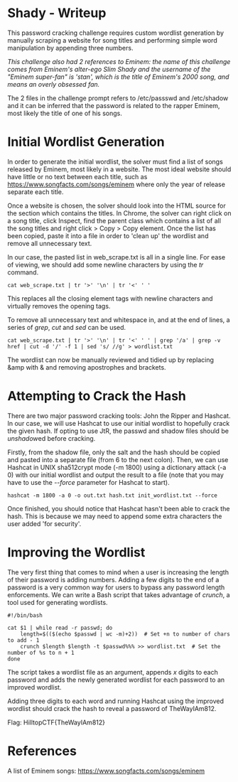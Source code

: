 # Shady - Writeup

This password cracking challenge requires custom wordlist generation by manually scraping a website for song titles and performing simple word manipulation by appending three numbers.

*This challenge also had 2 references to Eminem: the name of this challenge comes from Eminem's alter-ego Slim Shady and the username of the "Eminem super-fan" is 'stan', which is the title of Eminem's 2000 song, and means an overly obsessed fan.*

The 2 files in the challenge prompt refers to /etc/passswd and /etc/shadow and it can be inferred that the password is related to the rapper Eminem, most likely the title of one of his songs.

# Initial Wordlist Generation

In order to generate the initial wordlist, the solver must find a list of songs released by Eminem, most likely in a website.
The most ideal website should have little or no text between each title, such as https://www.songfacts.com/songs/eminem where only the year of release separate each title.

Once a website is chosen, the solver should look into the HTML source for the section which contains the titles.
In Chrome, the solver can right click on a song title, click Inspect, find the parent class which contains a list of all the song titles and right click > Copy > Copy element.
Once the list has been copied, paste it into a file in order to 'clean up' the wordlist and remove all unnecessary text.

In our case, the pasted list in web_scrape.txt is all in a single line.
For ease of viewing, we should add some newline characters by using the *tr* command.

`cat web_scrape.txt | tr '>' '\n' | tr '<' ' '`

This replaces all the closing element tags with newline characters and virtually removes the opening tags.

To remove all unnecessary text and whitespace in, and at the end of lines, a series of *grep*, *cut* and *sed* can be used.

`cat web_scrape.txt | tr '>' '\n' | tr '<' ' ' | grep '/a' | grep -v href | cut -d '/' -f 1 | sed 's/ //g' > wordlist.txt`

The wordlist can now be manually reviewed and tidied up by replacing &amp with & and removing apostrophes and brackets.

# Attempting to Crack the Hash

There are two major password cracking tools: John the Ripper and Hashcat. 
In our case, we will use Hashcat to use our initial wordlist to hopefully crack the given hash.
If opting to use JtR, the passwd and shadow files should be *unshadow*ed before cracking.

Firstly, from the shadow file, only the salt and the hash should be copied and pasted into a separate file (from $6$ to the next colon).
Then, we can use Hashcat in UNIX sha512crypt mode (-m 1800) using a dictionary attack (-a 0) with our initial wordlist and output the result to a file (note that you may have to use the *--force* parameter for Hashcat to start).

`hashcat -m 1800 -a 0 -o out.txt hash.txt init_wordlist.txt --force`

Once finished, you should notice that Hashcat hasn't been able to crack the hash.
This is because we may need to append some extra characters the user added 'for security'.

# Improving the Wordlist

The very first thing that comes to mind when a user is increasing the length of their password is adding numbers.
Adding a few digits to the end of a password is a very common way for users to bypass any password length enforcements.
We can write a Bash script that takes advantage of *crunch*, a tool used for generating wordlists.

```
#!/bin/bash

cat $1 | while read -r passwd; do
	length=$(($(echo $passwd | wc -m)+2))  # Set +n to number of chars to add - 1
	crunch $length $length -t $passwd%%% >> wordlist.txt  # Set the number of %s to n + 1
done
```

The script takes a wordlist file as an argument, appends *x* digits to each password and adds the newly generated wordlist for each password to an improved wordlist.

Adding three digits to each word and running Hashcat using the improved wordlist should crack the hash to reveal a password of TheWayIAm812.

Flag: HilltopCTF{TheWayIAm812}

# References
A list of Eminem songs: https://www.songfacts.com/songs/eminem

